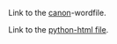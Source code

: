 
Link to the [canon](https://github.com/Arnebor/Assignments/blob/master/ECB-Canon-FinalVersion.docx)-wordfile.

Link to the [python-html file](http://U1247846.github.io/AEA1-2016-2017/MonopolyV5.html).
